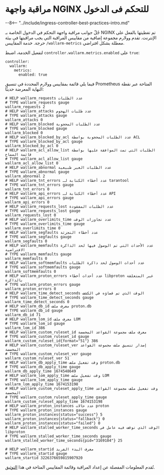 # مراقبة واجهة NGINX للتحكم فى الدخول

--8<-- "../include/ingress-controller-best-practices-intro.md"

جُلّ جوانب مراقبة واجهة التحكم في الدخول الخاصة بـ NGINX تم تغطيتها بالفعل على الإنترنت. تقدم وولارم مجموعة إضافية من مقاييس المراقبة التي يجب مراقبتها في بيئة حرجة. خدمة المقاييس `/wallarm-metrics` معطلة بشكل افتراضي.

لتفعيل الخدمة، اضبط `controller.wallarm.metrics.enabled` على `true`:

```
controller:
  wallarm:
    metrics:
      enabled: true
```

فيما يلي قائمة بمقاييس وولارم المحددة في تنسيق Prometheus المتاحة عبر نقطة النهاية المعرضة حديثًا:

```
# HELP wallarm_requests عدد الطلبات
# TYPE wallarm_requests gauge
wallarm_requests 2
# HELP wallarm_attacks عدد طلبات الهجوم
# TYPE wallarm_attacks gauge
wallarm_attacks 0
# HELP wallarm_blocked عدد الطلبات المحجوبة
# TYPE wallarm_blocked gauge
wallarm_blocked 0
# HELP wallarm_blocked_by_acl عدد الطلبات المحجوبة بواسطة ACL
# TYPE wallarm_blocked_by_acl gauge
wallarm_blocked_by_acl 0
# HELP wallarm_acl_allow_list الطلبات التي تمت الموافقة عليها بواسطة قائمة السماح
# TYPE wallarm_acl_allow_list gauge
wallarm_acl_allow_list 0
# HELP wallarm_abnormal عدد الطلبات الغير طبيعية
# TYPE wallarm_abnormal gauge
wallarm_abnormal 2
# HELP wallarm_tnt_errors عدد أخطاء الكتابة لـ tarantool
# TYPE wallarm_tnt_errors gauge
wallarm_tnt_errors 0
# HELP wallarm_api_errors عدد أخطاء الكتابة لـ API
# TYPE wallarm_api_errors gauge
wallarm_api_errors 0
# HELP wallarm_requests_lost عدد الطلبات المفقودة
# TYPE wallarm_requests_lost gauge
wallarm_requests_lost 0
# HELP wallarm_overlimits_time عدد تجاوزات الوقت
# TYPE wallarm_overlimits_time gauge
wallarm_overlimits_time 0
# HELP wallarm_segfaults عدد أخطاء التجزئة
# TYPE wallarm_segfaults gauge
wallarm_segfaults 0
# HELP wallarm_memfaults عدد الأحداث التي تم الوصول فيها لحد الذاكرة الافتراضية
# TYPE wallarm_memfaults gauge
wallarm_memfaults 0
# HELP wallarm_softmemfaults عدد أحداث الوصول لحد ذاكرة الطلبات
# TYPE wallarm_softmemfaults gauge
wallarm_softmemfaults 0
# HELP wallarm_proton_errors عدد أحداث أخطاء libproton غير المتعلقة بالذاكرة
# TYPE wallarm_proton_errors gauge
wallarm_proton_errors 0
# HELP wallarm_time_detect_seconds الوقت الذي تم قضاؤه في الكشف
# TYPE wallarm_time_detect_seconds gauge
wallarm_time_detect_seconds 0
# HELP wallarm_db_id معرف ملف proton.db
# TYPE wallarm_db_id gauge
wallarm_db_id 71
# HELP wallarm_lom_id معرف ملف LOM
# TYPE wallarm_lom_id gauge
wallarm_lom_id 386
# HELP wallarm_custom_ruleset_id معرف ملف مجموعة القواعد المخصصة
# TYPE wallarm_custom_ruleset_id gauge
wallarm_custom_ruleset_id{format="51"} 386
# HELP wallarm_custom_ruleset_ver إصدار تنسيق ملف مجموعة القواعد المخصصة
# TYPE wallarm_custom_ruleset_ver gauge
wallarm_custom_ruleset_ver 51
# HELP wallarm_db_apply_time وقت تفعيل ملف proton.db
# TYPE wallarm_db_apply_time gauge
wallarm_db_apply_time 1674548649
# HELP wallarm_lom_apply_time وقت تفعيل ملف LOM
# TYPE wallarm_lom_apply_time gauge
wallarm_lom_apply_time 1674153198
# HELP wallarm_custom_ruleset_apply_time وقت تفعيل ملف مجموعة القواعد المخصصة
# TYPE wallarm_custom_ruleset_apply_time gauge
wallarm_custom_ruleset_apply_time 1674153198
# HELP wallarm_proton_instances عدد حالات proton
# TYPE wallarm_proton_instances gauge
wallarm_proton_instances{status="success"} 5
wallarm_proton_instances{status="fallback"} 0
wallarm_proton_instances{status="failed"} 0
# HELP wallarm_stalled_worker_time_seconds الوقت الذي توقف فيه عامل في libproton
# TYPE wallarm_stalled_worker_time_seconds gauge
wallarm_stalled_worker_time_seconds{pid="3169104"} 25

# HELP wallarm_startid معرف البدء الفريد
# TYPE wallarm_startid gauge
wallarm_startid 3226376659815907920
```

تُقدم المعلومات المفصلة عن إعداد المراقبة وقائمة المقاييس المتاحة في هذا [التوثيق](../../../monitoring/intro.md).